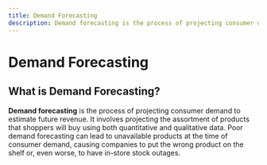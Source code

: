 ```yaml
---
title: Demand Forecasting
description: Demand forecasting is the process of projecting consumer demand to estimate future revenue. It involves projecting the assortment of products that shoppers will buy using both quantitative and qualitative data.
---
```


# Demand Forecasting

## What is Demand Forecasting?

**Demand forecasting** is the process of projecting consumer demand to estimate future revenue. It involves projecting the assortment of products that shoppers will buy using both quantitative and qualitative data. Poor demand forecasting can lead to unavailable products at the time of consumer demand, causing companies to put the wrong product on the shelf or, even worse, to have in-store stock outages.
